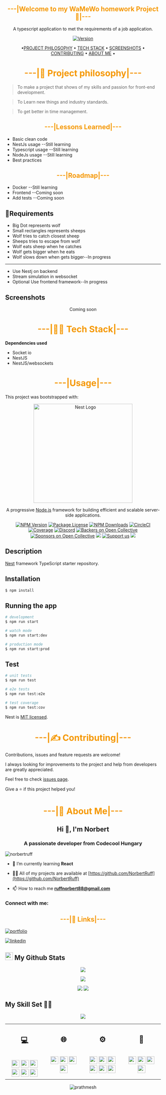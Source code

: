 ## <div style="color:#f59800" align="center">---|Welcome to my WaMeWo homework Project 👋|---</div>
<div align="center">
  
A typescript application to met the requirements of a job application.

[![Version](https://img.shields.io/badge/version-v0.6-blue.svg)](https://img.shields.io/badge/version-v1.0-blue.svg?cacheSeconds=2592000)
</div>

<div align="center">

•[PROJECT PHILOSOPHY](https://github.com/NorbertRuff/wamewo-homework-project/#project-philosophy) •
[TECH STACK](https://github.com/NorbertRuff/wamewo-homework-project/#tech-stack) •
[SCREENSHOTS](https://github.com/NorbertRuff/wamewo-homework-project/#screenshots) •
[CONTRIBUTING](https://github.com/NorbertRuff/wamewo-homework-project/#contributing) •
[ABOUT ME](https://github.com/NorbertRuff/wamewo-homework-project/#about-me)
•

</div>



# <div style="color:#f59800" align="center">---|🧐 Project philosophy|---</div>


> To make a project that shows of my skills and passion for front-end development.


> To Learn new things and industry standards.


> To get better in time management.


## <div style="color:#f59800" align="center">---|Lessons Learned|---</div>

- Basic clean code
- NestJs usage --Still learning 
- Typescript usage --Still learning 
- NodeJs usage --Still learning 
- Best practices



## <div style="color:#f59800" align="center">---|Roadmap|---</div>

- Docker --Still learning 
- Frontend --Coming soon 
- Add tests --Coming soon 



## 💺Requirements

- Big Dot represents wolf
- Small rectangles represents sheeps
- Wolf tries to catch closest sheep
- Sheeps tries to escape from wolf
- Wolf eats sheep when he catches
- Wolf gets bigger when he eats
- Wolf slows down when gets bigger--In progress


***

- Use Nestj on backend  
- Stream simulation in websocket  
- Optional Use frontend framework--In progress   



## Screenshots
<div align="center">

  
Coming soon
  
  
</div>



 
# <div style="color:#f59800" align="center">---|👨‍💻 Tech Stack|---</div>



**Dependencies used** 

- Socket io
- NestJS
- NestJS/websockets

# <div style="color:#f59800" align="center">---|Usage|---</div>

This project was bootstrapped with:

<p align="center">
  <a href="http://nestjs.com/" target="blank"><img src="https://nestjs.com/img/logo_text.svg" width="320" alt="Nest Logo" /></a>
</p>

[circleci-image]: https://img.shields.io/circleci/build/github/nestjs/nest/master?token=abc123def456
[circleci-url]: https://circleci.com/gh/nestjs/nest

  <p align="center">A progressive <a href="http://nodejs.org" target="_blank">Node.js</a> framework for building efficient and scalable server-side applications.</p>
    <p align="center">
<a href="https://www.npmjs.com/~nestjscore" target="_blank"><img src="https://img.shields.io/npm/v/@nestjs/core.svg" alt="NPM Version" /></a>
<a href="https://www.npmjs.com/~nestjscore" target="_blank"><img src="https://img.shields.io/npm/l/@nestjs/core.svg" alt="Package License" /></a>
<a href="https://www.npmjs.com/~nestjscore" target="_blank"><img src="https://img.shields.io/npm/dm/@nestjs/common.svg" alt="NPM Downloads" /></a>
<a href="https://circleci.com/gh/nestjs/nest" target="_blank"><img src="https://img.shields.io/circleci/build/github/nestjs/nest/master" alt="CircleCI" /></a>
<a href="https://coveralls.io/github/nestjs/nest?branch=master" target="_blank"><img src="https://coveralls.io/repos/github/nestjs/nest/badge.svg?branch=master#9" alt="Coverage" /></a>
<a href="https://discord.gg/G7Qnnhy" target="_blank"><img src="https://img.shields.io/badge/discord-online-brightgreen.svg" alt="Discord"/></a>
<a href="https://opencollective.com/nest#backer" target="_blank"><img src="https://opencollective.com/nest/backers/badge.svg" alt="Backers on Open Collective" /></a>
<a href="https://opencollective.com/nest#sponsor" target="_blank"><img src="https://opencollective.com/nest/sponsors/badge.svg" alt="Sponsors on Open Collective" /></a>
  <a href="https://paypal.me/kamilmysliwiec" target="_blank"><img src="https://img.shields.io/badge/Donate-PayPal-ff3f59.svg"/></a>
    <a href="https://opencollective.com/nest#sponsor"  target="_blank"><img src="https://img.shields.io/badge/Support%20us-Open%20Collective-41B883.svg" alt="Support us"></a>
  <a href="https://twitter.com/nestframework" target="_blank"><img src="https://img.shields.io/twitter/follow/nestframework.svg?style=social&label=Follow"></a>
</p>
  <!--[![Backers on Open Collective](https://opencollective.com/nest/backers/badge.svg)](https://opencollective.com/nest#backer)
  [![Sponsors on Open Collective](https://opencollective.com/nest/sponsors/badge.svg)](https://opencollective.com/nest#sponsor)-->

## Description

[Nest](https://github.com/nestjs/nest) framework TypeScript starter repository.

## Installation

```bash
$ npm install
```

## Running the app

```bash
# development
$ npm run start

# watch mode
$ npm run start:dev

# production mode
$ npm run start:prod
```

## Test

```bash
# unit tests
$ npm run test

# e2e tests
$ npm run test:e2e

# test coverage
$ npm run test:cov
```

Nest is [MIT licensed](LICENSE).


# <div style="color:#f59800" align="center">---|✍️ Contributing|---</div>

Contributions, issues and feature requests are welcome!<br/>

I always looking for improvements to the project and help from developers are greatly appreciated.

Feel free to check [issues page](https://github.com/NorbertRuff/wamewo-homework-project/issues).


Give a ⭐️ if this project helped you!


# <div style="color:#f59800" align="center">---|🚀 About Me|---</div>

<h2 align="center">Hi 👋, I'm Norbert</h2>
<h3 align="center">A passionate developer from Codecool Hungary</h3>

<p align="left"> <img src="https://komarev.com/ghpvc/?username=norbertruff&label=Profile%20views&color=0e75b6&style=flat" alt="norbertruff" /> </p>

- 🌱 I’m currently learning **React**

- 👨‍💻 All of my projects are available at [https://github.com/NorbertRuff](https://github.com/NorbertRuff)

- 📫 How to reach me **ruffnorbert88@gmail.com**

<h3 align="left">Connect with me:</h3>

## <div style="color:#f59800" align="center">---|🔗 Links|---</div>

[![portfolio](https://img.shields.io/badge/my_portfolio-000?style=for-the-badge&logo=ko-fi&logoColor=white)](https://github.com/NorbertRuff)

[![linkedin](https://img.shields.io/badge/linkedin-0A66C2?style=for-the-badge&logo=linkedin&logoColor=white)](https://www.linkedin.com/in/ruff-norbert/)


<h2><img src="https://media.giphy.com/media/cj87CxfRtrUifF3Ryk/giphy.gif" height="25"> My Github Stats</h2>

<div align="center">

[![](https://raw.githubusercontent.com/NorbertRuff/NorbertRuff/master/profile-summary-card-output/dracula/0-profile-details.svg)](https://github.com/vn7n24fzkq/github-profile-summary-cards)

[![](https://raw.githubusercontent.com/NorbertRuff/NorbertRuff/master/profile-summary-card-output/dracula/2-most-commit-language.svg)](https://github.com/vn7n24fzkq/github-profile-summary-cards)

[![](https://raw.githubusercontent.com/NorbertRuff/NorbertRuff/master/profile-summary-card-output/dracula/3-stats.svg)](https://github.com/vn7n24fzkq/github-profile-summary-cards) [![](https://raw.githubusercontent.com/NorbertRuff/NorbertRuff/master/profile-summary-card-output/dracula/4-productive-time.svg)](https://github.com/vn7n24fzkq/github-profile-summary-cards)

</div>



## My Skill Set 👩‍💻

<div align="center">  
<img src="https://www.codewars.com/users/NorbertRuff/badges/large">
</div>

<table><tr><td valign="top" width="25%">
<h2 align="center"> 💻 </h2><br>

<div align="center">  
<img src="https://img.shields.io/badge/Python-3776AB?style=flat-square&logo=python&logoColor=white" height="25">
<img src="https://img.shields.io/badge/Java-ED8B00?style=flat-square&logo=java&logoColor=white" height="25">
<img src="https://img.shields.io/badge/JavaScript-F7DF1E?style=flat-square&logo=javascript&logoColor=black" height="25">
<img src="https://img.shields.io/badge/Node.js-43853D?style=flat-square&logo=node.js&logoColor=white" height="25">
<img src="https://img.shields.io/badge/Flask-000000?style=flat-square&logo=flask&logoColor=white" height="25">
<img src="https://img.shields.io/badge/PostgreSQL-316192?style=flat-square&logo=postgresql&logoColor=white" height="25">
</div>


</td><td valign="top" width="25%">

<h2 align="center"> 🌐 </h2><br>

<div align="center">  


<img src="https://img.shields.io/badge/-CSS3-1572B6?style=flat-square&logo=css3" height="25">
<img src="https://img.shields.io/badge/HTML5-E34F26?style=flat-square&logo=html5&logoColor=white" height="25">
<img src="https://img.shields.io/badge/React-20232A?style=flat-square&logo=react&logoColor=61DAFB" height="25">
<img src="https://img.shields.io/badge/Bootstrap-563D7C?style=flat-square&logo=bootstrap&logoColor=white" height="25">

</div>

</td><td valign="top" width="25%">

<h2 align="center"> ⚙ </h2><br>

<div align="center">

<img src="https://img.shields.io/badge/-Linux-black?style=flat-square&logo=Linux" height="25"> 
<img src="https://img.shields.io/badge/Windows-0078D6?style=flat-square&logo=windows&logoColor=white" height="25"> 
<img src="https://img.shields.io/badge/Ubuntu-E95420?style=flat-square&logo=ubuntu&logoColor=white" height="25">
<img src="https://img.shields.io/badge/-Git-black?style=flat-square&logo=git" height="25"> 
<img src="https://img.shields.io/badge/-GitHub-181717?style=flat-square&logo=github" height="25"> 
<img src="https://img.shields.io/badge/Markdown-000000?style=flat-square&logo=markdown&logoColor=white" height="25">

</div>

</td>
</td><td valign="top" width="25%">

<h2 align="center"> 🎨 </h2><br>

<div align="center">
 <img src="https://aleen42.github.io/badges/src/photoshop.svg" height="25">
<img src="https://aleen42.github.io/badges/src/illustrator.svg" height="25">
<img src="https://aleen42.github.io/badges/src/dreamweaver.svg" height="25">
<img src="https://aleen42.github.io/badges/src/flash.svg" height="25">
  
 </div>

</td>
</tr></table>  

<div align="center">

<p align="center"> <img src="https://komarev.com/ghpvc/?username=NorbertRuff&label=Profile%20views&color=0e75b6&style=flat-square" alt="prathmesh" /> </p>


</div>
